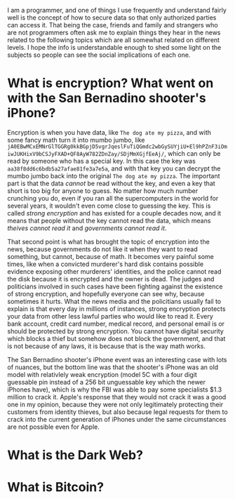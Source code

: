 I am a programmer, and one of things I use frequently and understand fairly well is the concept of how to secure data so that only authorized parties can access it. That being the case, friends and family and strangers who are not programmers often ask me to explain things they hear in the news related to the following topics which are all somewhat related on different levels. I hope the info is understandable enough to shed some light on the subjects so people can see the social implications of each one.

# What is encryption? What went on with the San Bernadino shooter's iPhone?

Encryption is when you have data, like `The dog ate my pizza`, and with some fancy math turn it into mumbo jumbo, like `jA0EBwMCxEMNrGlTGGRg0kkBGpjD5vgrJqeslFuTiQGmdc2wbGySUYjiU+El9hPZnF3iOmiwJUKHixV9bCSJyFXAD+QF8AyW782ZDnZay/SDjMmXGjfEeAj/`, which can only be read by someone who has a special key. In this case the key was `aa38f8dd6c6bdb5a27afae81fe3a7e5a`, and with that key you can decrypt the mumbo jumbo back into the original `The dog ate my pizza`. The important part is that the data *cannot* be read without the key, and even a key that short is too big for anyone to guess. No matter how much number crunching you do, even if you ran all the supercomputers in the world for several years, it wouldn't even come close to guessing the key. This is called *strong encryption* and has existed for a couple decades now, and it means that people without the key cannot read the data, which means *theives cannot read it* and *governments cannot read it*.

That second point is what has brought the topic of encryption into the news, because governments do not like it when they want to read something, but cannot, because of math. It becomes very painful some times, like when a convicted murderer's hard disk contains possible evidence exposing other murderers' identities, and the police cannot read the disk because it is encrypted and the owner is dead. The judges and politicians involved in such cases have been fighting against the existence of strong encryption, and hopefully everyone can see why, because sometimes it hurts. What the news media and the policitians usually fail to explain is that every day in millions of instances, strong encryption protects your data from other less lawful parties who would like to read it. Every bank account, credit card number, medical record, and personal email is or should be protected by strong encryption. You cannot have digital security which blocks a thief but somehow does not block the government, and that is not because of any laws, it is because that is the way math works.

The San Bernadino shooter's iPhone event was an interesting case with lots of nuances, but the bottom line was that the shooter's iPhone was an old model with relativlely weak encryption (model 5C with a four digit guessable pin instead of a 256 bit unguessable key which the newer iPhones have), which is why the FBI was able to pay some specialists $1.3 million to crack it. Apple's response that they would not crack it was a good one in my opinion, because they were not only legitimately protecting their customers from identity thieves, but also because legal requests for them to crack into the current generation of iPhones under the same circumstances are not possible even for Apple.

# What is the Dark Web?

# What is Bitcoin?